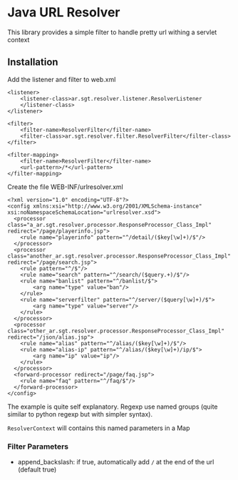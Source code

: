 Java URL Resolver
==================

This library provides a simple filter to handle pretty url withing a servlet context

Installation
-------------

Add the listener and filter to web.xml

	<listener>
		<listener-class>ar.sgt.resolver.listener.ResolverListener
		</listener-class>
	</listener>

	<filter>
		<filter-name>ResolverFilter</filter-name>
		<filter-class>ar.sgt.resolver.filter.ResolverFilter</filter-class>
	</filter>
	
	<filter-mapping>
		<filter-name>ResolverFilter</filter-name>
		<url-pattern>/*</url-pattern>
	</filter-mapping>
	

Create the file WEB-INF/urlresolver.xml

	<?xml version="1.0" encoding="UTF-8"?>
	<config xmlns:xsi="http://www.w3.org/2001/XMLSchema-instance" xsi:noNamespaceSchemaLocation="urlresolver.xsd">
	  <processor class="a_ar.sgt.resolver.processor.ResponseProcessor_Class_Impl" redirect="/page/playerinfo.jsp">
	    <rule name="playerinfo" pattern="^/detail/($key[\w]+)/$"/>
	  </processor>
	  <processor class="another_ar.sgt.resolver.processor.ResponseProcessor_Class_Impl" redirect="/page/search.jsp">
	    <rule pattern="^/$"/>
	    <rule name="search" pattern="^/search/($query.+)/$"/>
	    <rule name="banlist" pattern="^/banlist/$">
	        <arg name="type" value="ban"/>
	    </rule>
	    <rule name="serverfilter" pattern="^/server/($query[\w]+)/$">
	        <arg name="type" value="server"/>
	    </rule>    
	  </processor>
	  <processor class="other_ar.sgt.resolver.processor.ResponseProcessor_Class_Impl" redirect="/json/alias.jsp">
	    <rule name="alias" pattern="^/alias/($key[\w]+)/$"/>
	    <rule name="alias-ip" pattern="^/alias/($key[\w]+)/ip/$">
	        <arg name="ip" value="ip"/>
	    </rule>
	  </processor>
	  <forward-processor redirect="/page/faq.jsp">
	    <rule name="faq" pattern="^/faq/$"/>
	  </forward-processor>  
	</config>

The example is quite self explanatory. Regexp use named groups (quite similar to python regexp but with simpler syntax).

`ResolverContext` will contains this named parameters in a Map

### Filter Parameters

* append_backslash: if true, automatically add `/` at the end of the url (default true)
